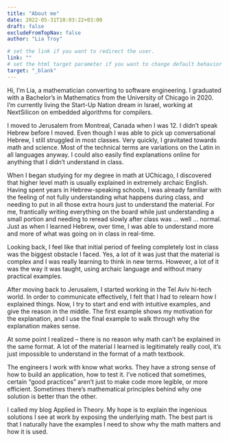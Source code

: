 ```yaml
---
title: "About me"
date: 2022-05-31T10:03:22+03:00
draft: false
excludeFromTopNav: false
author: "Lia Troy"

# set the link if you want to redirect the user.
link: ""
# set the html target parameter if you want to change default behavior
target: "_blank"
---
```


Hi, I’m Lia, a mathematician converting to software engineering.
I graduated with a Bachelor’s in Mathematics from the University of Chicago in 2020.
I’m currently living the Start-Up Nation dream in Israel,
working at NextSilicon on embedded algorithms for compilers.

I moved to Jerusalem from Montreal, Canada when I was 12.
I didn’t speak Hebrew before I moved.
Even though I was able to pick up conversational Hebrew, I still struggled in most classes.
Very quickly, I gravitated towards math and science.
Most of the technical terms are variations on the Latin in all languages anyway.
I could also easily find explanations online for anything that I didn’t understand in class.

When I began studying for my degree in math at UChicago,
I discovered that higher level math is usually explained in extremely archaic English.
Having spent years in Hebrew-speaking schools,
I was already familiar with the feeling of not fully understanding what happens during class,
and needing to put in all those extra hours just to understand the material.
For me, frantically writing everything on the board while just understanding a small portion and needing to reread slowly after class was … well … normal.
Just as when I learned Hebrew, over time,
I was able to understand more and more of what was going on in class in real-time.

Looking back, I feel like that initial period of feeling completely lost in class was the biggest obstacle I faced.
Yes, a lot of it was just that the material is complex and I was really learning to think in new terms.
However, a lot of it was the way it was taught,
using archaic language and without many practical examples.

After moving back to Jerusalem, I started working in the Tel Aviv hi-tech world.
In order to communicate effectively, I felt that I had to relearn how I explained things.
Now, I try to start and end with intuitive examples, and give the reason in the middle.
The first example shows my motivation for the explanation,
and I use the final example to walk through why the explanation makes sense.

At some point I realized – there is no reason why math can’t be explained in the same format.
A lot of the material I learned is legitimately really cool,
it’s just impossible to understand in the format of a math textbook.

The engineers I work with know what works.
They have a strong sense of how to build an application, how to test it.
I’ve noticed that sometimes, certain “good practices” aren’t just to make code more legible, or more efficient.
Sometimes there’s mathematical principles behind why one solution is better than the other.

I called my blog Applied in Theory.
My hope is to explain the ingenious solutions I see at work by exposing the underlying math.
The best part is that I naturally have the examples I need to show why the math matters and how it is used.

